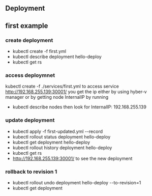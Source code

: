 ## Deployment

## first example
### create deployment
- kubectl create -f first.yml
- kubectl describe deployment hello-deploy
- kubectl get rs

### access deploymnet
kubectl create -f ./services/first.yml
to access service http://192.168.255.139:30001/
you get the ip either by using hyber-v manager or by getting node InternalIP by running 
- kubectl describe nodes
then look for InternalIP:  192.168.255.139

### update deployment
- kubectl apply -f first-updated.yml --record
- kubectl rollout status deployment hello-deploy
- kubectl get deployment hello-deploy
- kubectl rollout history deployment hello-deploy
- kubectl get rs
- http://192.168.255.139:30001/ to see the new deployment


### rollback to revision 1
- kubectl rollout undo deployment hello-deploy --to-revision=1
- kubectl get deployment


 



